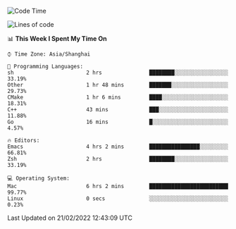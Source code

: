<!--START_SECTION:waka-->
![Code Time](http://img.shields.io/badge/Code%20Time-623%20hrs%2030%20mins-blue)

![Lines of code](https://img.shields.io/badge/From%20Hello%20World%20I%27ve%20Written-22%20Thousand%20lines%20of%20code-blue)

📊 **This Week I Spent My Time On** 

```text
⌚︎ Time Zone: Asia/Shanghai

💬 Programming Languages: 
sh                       2 hrs               ████████░░░░░░░░░░░░░░░░░   33.19% 
Other                    1 hr 48 mins        ███████░░░░░░░░░░░░░░░░░░   29.73% 
CMake                    1 hr 6 mins         ████░░░░░░░░░░░░░░░░░░░░░   18.31% 
C++                      43 mins             ███░░░░░░░░░░░░░░░░░░░░░░   11.88% 
Go                       16 mins             █░░░░░░░░░░░░░░░░░░░░░░░░   4.57%

🔥 Editors: 
Emacs                    4 hrs 2 mins        ████████████████░░░░░░░░░   66.81% 
Zsh                      2 hrs               ████████░░░░░░░░░░░░░░░░░   33.19%

💻 Operating System: 
Mac                      6 hrs 2 mins        █████████████████████████   99.77% 
Linux                    0 secs              ░░░░░░░░░░░░░░░░░░░░░░░░░   0.23%

```


 Last Updated on 21/02/2022 12:43:09 UTC
<!--END_SECTION:waka-->
